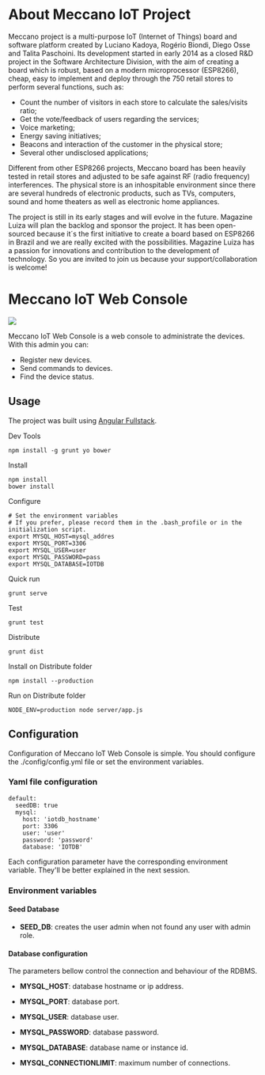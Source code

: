# About Meccano IoT Project

Meccano project is a multi-purpose IoT (Internet of Things) board and software platform created by Luciano Kadoya, Rogério Biondi, Diego Osse and Talita Paschoini. Its development started in early 2014 as a closed R&D project in the Software Architecture Division, with the aim of creating a board which is robust, based on a modern microprocessor (ESP8266), cheap, easy to implement and deploy through the 750 retail stores to perform several functions, such as:

- Count the number of visitors in each store to calculate the sales/visits ratio;
- Get the vote/feedback of users regarding the services;
- Voice marketing;
- Energy saving initiatives;
- Beacons and interaction of the customer in the physical store;
- Several other undisclosed applications;

Different from other ESP8266 projects, Meccano board has been heavily tested in retail stores and adjusted to be safe against RF (radio frequency) interferences. The physical store is an inhospitable environment since there are several hundreds of electronic products, such as TVs, computers, sound and home theaters as well as electronic home appliances.

The project is still in its early stages and will evolve in the future. Magazine Luiza will plan the backlog and sponsor the project. It has been open-sourced because it´s the first initiative to create a board based on ESP8266 in Brazil and we are really excited with the possibilities. Magazine Luiza has a passion for innovations and contribution to the development of technology. So you are invited to join us because your support/collaboration is welcome!


# Meccano IoT Web Console

![](https://david-dm.org/meccano-iot/meccano-webconsole.svg)

Meccano IoT Web Console is a web console to administrate the devices. With this admin you can:
- Register new devices.
- Send commands to devices.
- Find the device status.


## Usage
The project was built using [Angular Fullstack](https://github.com/angular-fullstack/generator-angular-fullstack).

Dev Tools
```
npm install -g grunt yo bower
```

Install
```
npm install
bower install
```

Configure
```
# Set the environment variables
# If you prefer, please record them in the .bash_profile or in the initialization script.
export MYSQL_HOST=mysql_addres
export MYSQL_PORT=3306
export MYSQL_USER=user
export MYSQL_PASSWORD=pass
export MYSQL_DATABASE=IOTDB
```

Quick run
```
grunt serve
```

Test
```
grunt test
```

Distribute
```
grunt dist
```

Install on Distribute folder
```
npm install --production
```

Run on Distribute folder
```
NODE_ENV=production node server/app.js
```

## Configuration


Configuration of Meccano IoT Web Console is simple. You should configure the ./config/config.yml file or set the environment variables.

### Yaml file configuration

```
default:
  seedDB: true
  mysql:
    host: 'iotdb_hostname'
    port: 3306
    user: 'user'
    password: 'password'
    database: 'IOTDB'
```

Each configuration parameter have the corresponding environment variable. They'll be better explained in the next session.


### Environment variables

#### Seed Database

 - **SEED_DB**: creates the user admin when not found any user with admin role.


#### Database configuration

The parameters bellow control the connection and behaviour of the RDBMS.

- **MYSQL_HOST**: database hostname or ip address.

- **MYSQL_PORT**: database port.

- **MYSQL_USER**: database user.

- **MYSQL_PASSWORD**: database password.

- **MYSQL_DATABASE**: database name or instance id.

- **MYSQL_CONNECTIONLIMIT**: maximum number of connections.
